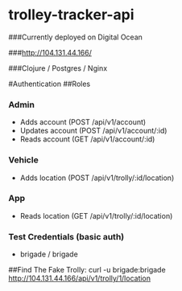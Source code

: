 # trolley-tracker-api

###Currently deployed on Digital Ocean 

###http://104.131.44.166/

###Clojure / Postgres / Nginx

#Authentication
##Roles

### Admin
 - Adds account (POST /api/v1/account)
 - Updates account (POST /api/v1/account/:id)
 - Reads account (GET /api/v1/account/:id)

### Vehicle
 - Adds location (POST /api/v1/trolly/:id/location)

### App
 - Reads location (GET /api/v1/trolly/:id/location)

### Test Credentials (basic auth)
 - brigade / brigade

##Find The Fake Trolly:
curl -u brigade:brigade http://104.131.44.166/api/v1/trolly/1/location

